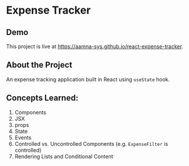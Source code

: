 # Expense Tracker

## Demo

This project is live at https://aamna-sys.github.io/react-expense-tracker.

## About the Project

An expense tracking application built in React using `useState` hook.

## Concepts Learned:

1. Components
2. JSX
3. props
4. State
5. Events
6. Controlled vs. Uncontrolled Components (e.g. `ExpenseFilter` is controlled)
7. Rendering Lists and Conditional Content

